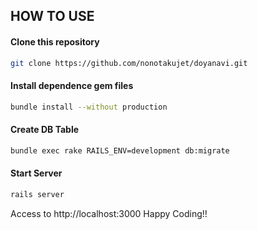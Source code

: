 ## HOW TO USE

#### Clone this repository
```bash
git clone https://github.com/nonotakujet/doyanavi.git
```

#### Install dependence gem files
```bash
bundle install --without production
```

#### Create DB Table
```bash
bundle exec rake RAILS_ENV=development db:migrate
```

#### Start Server
```bash
rails server
```
Access to http://localhost:3000
Happy Coding!!
